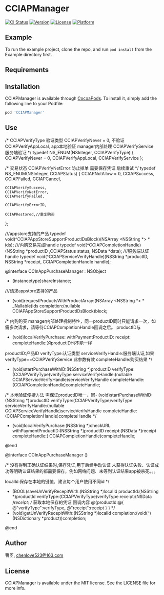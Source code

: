 # CCIAPManager

[![CI Status](https://img.shields.io/travis/曹臣/CCIAPManager.svg?style=flat)](https://travis-ci.org/曹臣/CCIAPManager)
[![Version](https://img.shields.io/cocoapods/v/CCIAPManager.svg?style=flat)](https://cocoapods.org/pods/CCIAPManager)
[![License](https://img.shields.io/cocoapods/l/CCIAPManager.svg?style=flat)](https://cocoapods.org/pods/CCIAPManager)
[![Platform](https://img.shields.io/cocoapods/p/CCIAPManager.svg?style=flat)](https://cocoapods.org/pods/CCIAPManager)

## Example

To run the example project, clone the repo, and run `pod install` from the Example directory first.

## Requirements

## Installation

CCIAPManager is available through [CocoaPods](https://cocoapods.org). To install
it, simply add the following line to your Podfile:

```ruby
pod 'CCIAPManager'
```

## Use
/*
 CCIAPVerifyType 验证类型
 CCIAPVerifyNever = 0, 不验证
 CCIAPVerifyAppLocal, app本地验证 manager内部处理
 CCIAPVerifyService 服务端验证
 */
typedef NS_ENUM(NSInteger, CCIAPVerifyType) {
    CCIAPVerifyNever = 0,
    CCIAPVerifyAppLocal,
    CCIAPVerifyService
};

/*
 交易状态
 CCIAPVerifyNetError:防止掉单 需要保存凭证 后续重试
 */
typedef NS_ENUM(NSInteger, CCIAPStatus) {
    CCIAPNotAllow = 0,
    CCIAPSuccess,
    CCIAPFailed,
    CCIAPCancel,
    
    CCIAPVerifySuccess,
    CCIAPVerifyNetError,
    CCIAPVerifyFailed,
    
    CCIAPVerifyErrorID,
    
    CCIAPRestored,//重复购买
};

///appstore支持的产品
typedef void(^CCIAPAppStoreSupportProductIDsBlock)(NSArray <NSString *> * ids);
///内购交易完成handle
typedef void(^CCIAPCompletionHandle)(NSString *productID ,CCIAPStatus status, NSData *data);
///服务端认证handle
typedef void(^CCIAPServiceVerifyHandle)(NSString *productID, NSString *receipt, CCIAPCompletionHandle handle);

@interface CCInAppPurchaseManager : NSObject

+ (instancetype)shareInstance;

///请求appstore支持的产品
- (void)requestProductsWithProductArray:(NSArray <NSString *> * _Nullable)ids completion:(nullable CCIAPAppStoreSupportProductIDsBlock)block;

/*
 内购购买
 manager内部处理机制特性，同一productID同时只能请求一次，如需多次请求，请等待CCIAPCompletionHandle回调之后。
 productID与
 - (void)localVerifyPurchase: withPaymentProductID: receipt: completeHandle:的productID也不能一样
 
 productID:产品ID
 verifyType:认证类型
 serviceVerifyHandle:服务端认证,如果verifyType==CCIAPVerifyService 此参数有效
 completeHandle:购买结果
 */
- (void)startPurchaseWithID:(NSString *)productID verifyType:(CCIAPVerifyType)verifyType
    serviceVerifyHandle:(nullable CCIAPServiceVerifyHandle)serviceVerifyHandle
completeHandle:(CCIAPCompletionHandle)completeHandle;

/*
 本地验证便捷方法
 需保证productID唯一，同- (void)startPurchaseWithID:(NSString *)productID verifyType:(CCIAPVerifyType)verifyType
 serviceVerifyHandle:(nullable CCIAPServiceVerifyHandle)serviceVerifyHandle
completeHandle:(CCIAPCompletionHandle)completeHandle
 */
- (void)localVerifyPurchase:(NSString *)checkURL withPaymentProductID:(NSString *)productID receipt:(NSData *)receipt completeHandle:( CCIAPCompletionHandle)completeHandle;

@end

@interface CCInAppPurchaseManager ()


/*
 没有得到正确认证结果时,保存凭证,用于后续手动认证
 未获得认证失败、认证成功等明确认证结果的都需要保存，例如网络问题、未等到认证结果app被杀死。。。
 
 localId:保存在本地的键值，建议每个用户使用不同id
 */
- (BOOL)saveUnVerifyRecepitWith:(NSString *)localId productId:(NSString *)productId verifyType:(CCIAPVerifyType)verifyType receipt:(NSData *)receipt;
/*
 获取本地保存的凭证
 回调内容 @{productId:@{
                        @"verifyType":verifyType,
                        @"receipt":receipt
                        }
            }
 */
- (void)getUnVerifyRecepitWith:(NSString *)localId completion:(void(^)(NSDictionary *product))completion;

@end

## Author

曹臣, chenlove523@163.com

## License

CCIAPManager is available under the MIT license. See the LICENSE file for more info.
